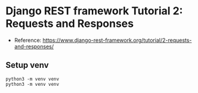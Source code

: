 # Django REST framework Tutorial 2: Requests and Responses

- Reference: https://www.django-rest-framework.org/tutorial/2-requests-and-responses/


## Setup venv
```
python3 -m venv venv
python3 -m venv venv
```
